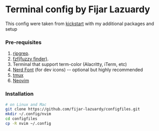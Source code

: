 # Terminal config by Fijar Lazuardy

This config were taken from [kickstart](https://github.com/nvim-lua/kickstart.nvim) with my additional packages and setup

### Pre-requisites
1. [ripgrep](https://github.com/BurntSushi/ripgrep).
2. [fzf(fuzzy finder)](https://github.com/junegunn/fzf).
3. Terminal that support term-color (Alacritty, iTerm, etc)
4. [Nerd Font](https://www.nerdfonts.com/) (for dev icons) -- optional but highly recommended
5. [tmux](https://github.com/tmux/tmux)
6. [Neovim](https://github.com/neovim/neovim)

### Installation
``` bash 
# on Linux and Mac
git clone https://github.com/fijar-lazuardy/configfiles.git
mkdir ~/.config/nvim
cd configfiles
cp -R nvim ~/.config
```
